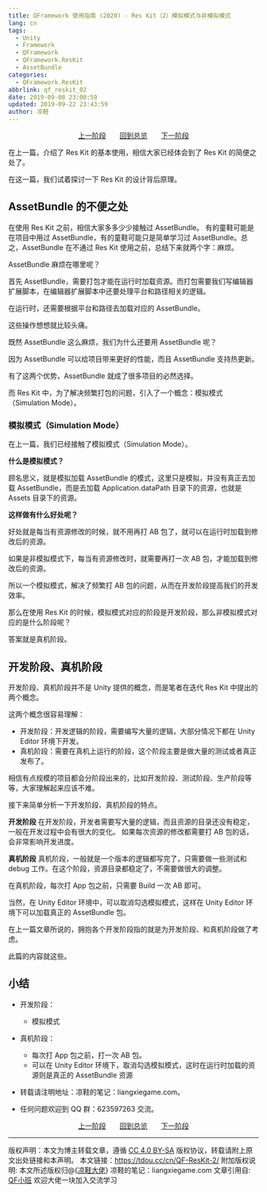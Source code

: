 ```yaml
---
title: QFramework 使用指南 (2020) - Res Kit（2）模拟模式与非模拟模式
lang: cn
tags:
  - Unity
  - Framework
  - QFramework
  - QFramework.ResKit
  - AssetBundle
categories:
  - QFramework.ResKit
abbrlink: qf_reskit_02
date: 2019-09-08 23:00:59
updated: 2019-09-22 23:43:59
author: 凉鞋
---
```



<center>
<a href="https://tdou.cc/cn/qf_reskit_01.html">上一阶段</a> &nbsp;&nbsp;&nbsp;&nbsp;&nbsp;
<a href="https://tdou.cc/cn/qframework.html">回到总览</a> &nbsp;&nbsp;&nbsp;&nbsp;&nbsp;
<a href="https://tdou.cc/cn/qf_reskit_03.html">下一阶段</a>
</center>


在上一篇，介绍了 Res Kit 的基本使用，相信大家已经体会到了 Res Kit 的简便之处了。

在这一篇，我们试着探讨一下 Res Kit 的设计背后原理。

## AssetBundle 的不便之处
在使用 Res Kit 之前，相信大家多多少少接触过 AssetBundle。 有的童鞋可能是在项目中用过 AssetBundle，有的童鞋可能只是简单学习过 AssetBundle。总之，AssetBundle 在不通过 Res Kit 使用之前，总结下来就两个字：麻烦。

AssetBundle 麻烦在哪里呢？

首先 AssetBundle，需要打包才能在运行时加载资源。而打包需要我们写编辑器扩展脚本，在编辑器扩展脚本中还要处理平台和路径相关的逻辑。

在运行时，还需要根据平台和路径去加载对应的 AssetBundle。

这些操作想想就比较头痛。

既然 AssetBundle 这么麻烦，我们为什么还要用 AssetBundle 呢？

因为 AssetBundle 可以给项目带来更好的性能，而且 AssetBundle 支持热更新。

有了这两个优势，AssetBundle 就成了很多项目的必然选择。

而 Res Kit 中，为了解决频繁打包的问题，引入了一个概念：模拟模式（Simulation Mode）。

### 模拟模式（Simulation Mode）
在上一篇，我们已经接触了模拟模式（Simulation Mode）。

**什么是模拟模式？**

顾名思义，就是模拟加载 AssetBundle 的模式，这里只是模拟，并没有真正去加载 AssetBundle，而是去加载 Application.dataPath 目录下的资源，也就是 Assets 目录下的资源。

**这样做有什么好处呢？**

好处就是每当有资源修改的时候，就不用再打 AB 包了，就可以在运行时加载到修改后的资源。

如果是非模拟模式下，每当有资源修改时，就需要再打一次 AB 包，才能加载到修改后的资源。

所以一个模拟模式，解决了频繁打 AB 包的问题，从而在开发阶段提高我们的开发效率。

那么在使用 Res Kit 的时候，模拟模式对应的阶段是开发阶段，那么非模拟模式对应的是什么阶段呢？

答案就是真机阶段。

## 开发阶段、真机阶段
开发阶段、真机阶段并不是 Unity 提供的概念，而是笔者在迭代 Res Kit 中提出的两个概念。

这两个概念很容易理解：
* 开发阶段：开发逻辑的阶段，需要编写大量的逻辑，大部分情况下都在 Unity Editor 环境下开发。
* 真机阶段：需要在真机上运行的阶段，这个阶段主要是做大量的测试或者真正发布了。

相信有点规模的项目都会分阶段出来的，比如开发阶段、测试阶段、生产阶段等等，大家理解起来应该不难。

接下来简单分析一下开发阶段、真机阶段的特点。

**开发阶段**
在开发阶段，开发者需要写大量的逻辑，而且资源的目录还没有稳定，一般在开发过程中会有很大的变化。
如果每次资源的修改都需要打 AB 包的话，会非常影响开发进度。

**真机阶段**
真机阶段，一般就是一个版本的逻辑都写完了，只需要做一些测试和 debug 工作。在这个阶段，资源目录都稳定了，不需要做很大的调整。

在真机阶段，每次打 App 包之前，只需要 Build 一次 AB 即可。

当然，在 Unity Editor 环境中，可以取消勾选模拟模式，这样在 Unity Editor 环境下可以加载真正的 AssetBundle 包。

在上一篇文章所说的，拥抱各个开发阶段指的就是为开发阶段、和真机阶段做了考虑。

此篇的内容就这些。

## 小结
* 开发阶段：
  *  模拟模式
* 真机阶段：
  * 每次打 App 包之前，打一次 AB 包。
  * 可以在 Unity Editor 环境下，取消勾选模拟模式，这时在运行时加载的资源则是真正的 AssetBundle 资源

* 转载请注明地址：凉鞋的笔记：liangxiegame.com。
* 任何问题欢迎到 QQ 群：623597263 交流。


<center>
<a href="https://tdou.cc/cn/qf_reskit_01.html">上一阶段</a> &nbsp;&nbsp;&nbsp;&nbsp;&nbsp;
<a href="https://tdou.cc/cn/qframework.html">回到总览</a> &nbsp;&nbsp;&nbsp;&nbsp;&nbsp;
<a href="https://tdou.cc/cn/qf_reskit_03.html">下一阶段</a>
</center>


--- 

版权声明：本文为博主转载文章，遵循 [CC 4.0 BY-SA](http://creativecommons.org/licenses/by-sa/4.0/) 版权协议，转载请附上原文出处链接和本声明。
本文链接：https://tdou.cc/cn/QF-ResKit-2/
附加版权说明: 本文所述版权归@{[凉鞋大佬](https://github.com/liangxiegame)} 凉鞋的笔记：liangxiegame.com
文章引用自: [QF小班](http://master.liangxiegame.com/master/intro) 欢迎大佬一块加入交流学习